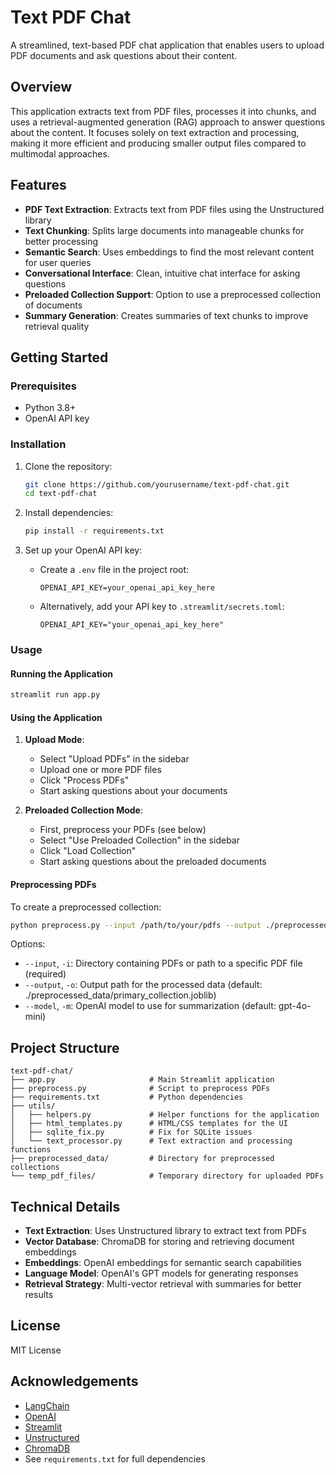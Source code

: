 # Text PDF Chat

A streamlined, text-based PDF chat application that enables users to upload PDF documents and ask questions about their content.

## Overview

This application extracts text from PDF files, processes it into chunks, and uses a retrieval-augmented generation (RAG) approach to answer questions about the content. It focuses solely on text extraction and processing, making it more efficient and producing smaller output files compared to multimodal approaches.

## Features

- **PDF Text Extraction**: Extracts text from PDF files using the Unstructured library
- **Text Chunking**: Splits large documents into manageable chunks for better processing
- **Semantic Search**: Uses embeddings to find the most relevant content for user queries
- **Conversational Interface**: Clean, intuitive chat interface for asking questions
- **Preloaded Collection Support**: Option to use a preprocessed collection of documents
- **Summary Generation**: Creates summaries of text chunks to improve retrieval quality

## Getting Started

### Prerequisites

- Python 3.8+
- OpenAI API key

### Installation

1. Clone the repository:
   ```bash
   git clone https://github.com/yourusername/text-pdf-chat.git
   cd text-pdf-chat
   ```

2. Install dependencies:
   ```bash
   pip install -r requirements.txt
   ```

3. Set up your OpenAI API key:
   - Create a `.env` file in the project root:
     ```
     OPENAI_API_KEY=your_openai_api_key_here
     ```
   - Alternatively, add your API key to `.streamlit/secrets.toml`:
     ```
     OPENAI_API_KEY="your_openai_api_key_here"
     ```

### Usage

#### Running the Application

```bash
streamlit run app.py
```

#### Using the Application

1. **Upload Mode**:
   - Select "Upload PDFs" in the sidebar
   - Upload one or more PDF files
   - Click "Process PDFs"
   - Start asking questions about your documents

2. **Preloaded Collection Mode**:
   - First, preprocess your PDFs (see below)
   - Select "Use Preloaded Collection" in the sidebar
   - Click "Load Collection"
   - Start asking questions about the preloaded documents

#### Preprocessing PDFs

To create a preprocessed collection:

```bash
python preprocess.py --input /path/to/your/pdfs --output ./preprocessed_data/primary_collection.joblib
```

Options:
- `--input`, `-i`: Directory containing PDFs or path to a specific PDF file (required)
- `--output`, `-o`: Output path for the processed data (default: ./preprocessed_data/primary_collection.joblib)
- `--model`, `-m`: OpenAI model to use for summarization (default: gpt-4o-mini)

## Project Structure

```
text-pdf-chat/
├── app.py                     # Main Streamlit application
├── preprocess.py              # Script to preprocess PDFs
├── requirements.txt           # Python dependencies
├── utils/
│   ├── helpers.py             # Helper functions for the application
│   ├── html_templates.py      # HTML/CSS templates for the UI
│   ├── sqlite_fix.py          # Fix for SQLite issues
│   └── text_processor.py      # Text extraction and processing functions
├── preprocessed_data/         # Directory for preprocessed collections
└── temp_pdf_files/            # Temporary directory for uploaded PDFs
```

## Technical Details

- **Text Extraction**: Uses Unstructured library to extract text from PDFs
- **Vector Database**: ChromaDB for storing and retrieving document embeddings
- **Embeddings**: OpenAI embeddings for semantic search capabilities
- **Language Model**: OpenAI's GPT models for generating responses
- **Retrieval Strategy**: Multi-vector retrieval with summaries for better results

## License

MIT License

## Acknowledgements

- [LangChain](https://github.com/langchain-ai/langchain)
- [OpenAI](https://openai.com/)
- [Streamlit](https://streamlit.io/)
- [Unstructured](https://github.com/Unstructured-IO/unstructured)
- [ChromaDB](https://github.com/chroma-core/chroma) 
- See `requirements.txt` for full dependencies 